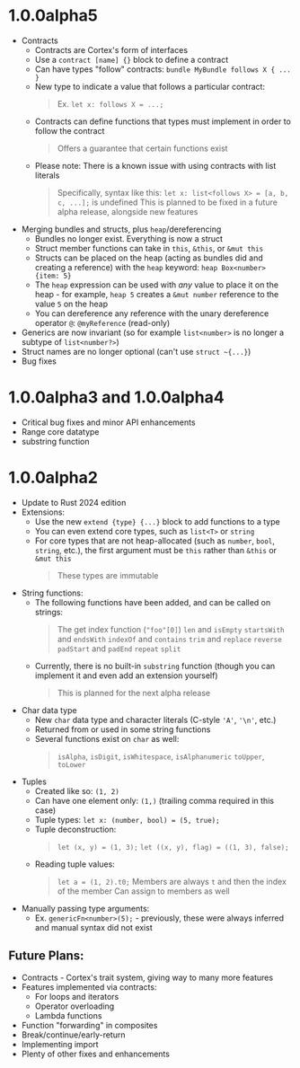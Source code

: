 # 1.0.0alpha5
* Contracts
  - Contracts are Cortex's form of interfaces
  - Use a `contract [name] {}` block to define a contract
  - Can have types "follow" contracts: `bundle MyBundle follows X { ... }`
  - New type to indicate a value that follows a particular contract:
    > Ex. `let x: follows X = ...;`
  - Contracts can define functions that types must implement in order to follow the contract
    > Offers a guarantee that certain functions exist
  - Please note: There is a known issue with using contracts with list literals
    > Specifically, syntax like this: `let x: list<follows X> = [a, b, c, ...];` is undefined
    > This is planned to be fixed in a future alpha release, alongside new features
* Merging bundles and structs, plus `heap`/dereferencing
  - Bundles no longer exist. Everything is now a struct
  - Struct member functions can take in `this`, `&this`, or `&mut this`
  - Structs can be placed on the heap (acting as bundles did and creating a reference) with the `heap` keyword: `heap Box<number> {item: 5}`
  - The `heap` expression can be used with *any* value to place it on the heap - for example, `heap 5` creates a `&mut number` reference to the value `5` on the heap
  - You can dereference any reference with the unary dereference operator `@`: `@myReference` (read-only)
* Generics are now invariant (so for example `list<number>` is no longer a subtype of `list<number?>`)
* Struct names are no longer optional (can't use `struct ~{...}`)
* Bug fixes

# 1.0.0alpha3 and 1.0.0alpha4
* Critical bug fixes and minor API enhancements
* Range core datatype
* substring function

# 1.0.0alpha2
* Update to Rust 2024 edition
* Extensions:
  - Use the new `extend {type} {...}` block to add functions to a type
  - You can even extend core types, such as `list<T>` or `string`
  - For core types that are not heap-allocated (such as `number`, `bool`, `string`, etc.), the first argument must be `this` rather than `&this` or `&mut this`
    > These types are immutable
* String functions:
  - The following functions have been added, and can be called on strings:
    > The get index function (`"foo"[0]`)
    > `len` and `isEmpty`
    > `startsWith` and `endsWith`
    > `indexOf` and `contains`
    > `trim` and `replace`
    > `reverse`
    > `padStart` and `padEnd`
    > `repeat`
    > `split`
  - Currently, there is no built-in `substring` function (though you can implement it and even add an extension yourself)
    > This is planned for the next alpha release
* Char data type
  - New `char` data type and character literals (C-style `'A'`, `'\n'`, etc.)
  - Returned from or used in some string functions
  - Several functions exist on `char` as well:
    > `isAlpha`, `isDigit`, `isWhitespace`, `isAlphanumeric`
    > `toUpper`, `toLower`
* Tuples
  - Created like so: `(1, 2)`
  - Can have one element only: `(1,)` (trailing comma required in this case)
  - Tuple types: `let x: (number, bool) = (5, true);`
  - Tuple deconstruction:
    > `let (x, y) = (1, 3);`
    > `let ((x, y), flag) = ((1, 3), false);`
  - Reading tuple values:
    > `let a = (1, 2).t0;`
    > Members are always `t` and then the index of the member
    > Can assign to members as well
* Manually passing type arguments:
  - Ex. `genericFn<number>(5);` - previously, these were always inferred and manual syntax did not exist

## Future Plans:
* Contracts - Cortex's trait system, giving way to many more features
* Features implemented via contracts:
  - For loops and iterators
  - Operator overloading
  - Lambda functions
* Function "forwarding" in composites
* Break/continue/early-return
* Implementing import
* Plenty of other fixes and enhancements
